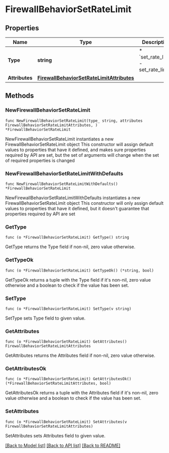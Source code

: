 # FirewallBehaviorSetRateLimit

## Properties

Name | Type | Description | Notes
------------ | ------------- | ------------- | -------------
**Type** | **string** | * &#x60;set_rate_limit&#x60; - set_rate_limit | 
**Attributes** | [**FirewallBehaviorSetRateLimitAttributes**](FirewallBehaviorSetRateLimitAttributes.md) |  | 

## Methods

### NewFirewallBehaviorSetRateLimit

`func NewFirewallBehaviorSetRateLimit(type_ string, attributes FirewallBehaviorSetRateLimitAttributes, ) *FirewallBehaviorSetRateLimit`

NewFirewallBehaviorSetRateLimit instantiates a new FirewallBehaviorSetRateLimit object
This constructor will assign default values to properties that have it defined,
and makes sure properties required by API are set, but the set of arguments
will change when the set of required properties is changed

### NewFirewallBehaviorSetRateLimitWithDefaults

`func NewFirewallBehaviorSetRateLimitWithDefaults() *FirewallBehaviorSetRateLimit`

NewFirewallBehaviorSetRateLimitWithDefaults instantiates a new FirewallBehaviorSetRateLimit object
This constructor will only assign default values to properties that have it defined,
but it doesn't guarantee that properties required by API are set

### GetType

`func (o *FirewallBehaviorSetRateLimit) GetType() string`

GetType returns the Type field if non-nil, zero value otherwise.

### GetTypeOk

`func (o *FirewallBehaviorSetRateLimit) GetTypeOk() (*string, bool)`

GetTypeOk returns a tuple with the Type field if it's non-nil, zero value otherwise
and a boolean to check if the value has been set.

### SetType

`func (o *FirewallBehaviorSetRateLimit) SetType(v string)`

SetType sets Type field to given value.


### GetAttributes

`func (o *FirewallBehaviorSetRateLimit) GetAttributes() FirewallBehaviorSetRateLimitAttributes`

GetAttributes returns the Attributes field if non-nil, zero value otherwise.

### GetAttributesOk

`func (o *FirewallBehaviorSetRateLimit) GetAttributesOk() (*FirewallBehaviorSetRateLimitAttributes, bool)`

GetAttributesOk returns a tuple with the Attributes field if it's non-nil, zero value otherwise
and a boolean to check if the value has been set.

### SetAttributes

`func (o *FirewallBehaviorSetRateLimit) SetAttributes(v FirewallBehaviorSetRateLimitAttributes)`

SetAttributes sets Attributes field to given value.



[[Back to Model list]](../README.md#documentation-for-models) [[Back to API list]](../README.md#documentation-for-api-endpoints) [[Back to README]](../README.md)


